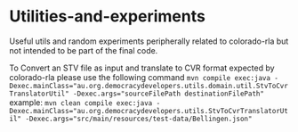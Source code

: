 # Utilities-and-experiments
Useful utils and random experiments peripherally related to colorado-rla but not intended to be part of the final code.

To Convert an STV file as input and translate to CVR format expected by colorado-rla please use the following command
`mvn compile exec:java -Dexec.mainClass="au.org.democracydevelopers.utils.domain.util.StvToCvrTranslatorUtil" -Dexec.args="sourceFilePath destinationFilePath"`
example:
`mvn clean compile exec:java -Dexec.mainClass="au.org.democracydevelopers.utils.StvToCvrTranslatorUtil" -Dexec.args="src/main/resources/test-data/Bellingen.json"`
